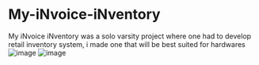# My-iNvoice-iNventory
My iNvoice iNventory was a solo varsity project where one had to develop retail inventory system, i made one that will be best suited for hardwares 
![image](https://github.com/MohlomiCliffMakhetha/My-iNvoice-iNventory/assets/105281058/dd67ce92-1c36-4790-b300-07b8dadf4f59)
![image](https://github.com/MohlomiCliffMakhetha/My-iNvoice-iNventory/assets/105281058/88d416fb-66cf-4e6b-8083-c5d46efeb7fc)



